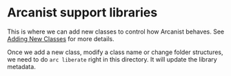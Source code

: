 # Arcanist support libraries

This is where we can add new classes to control how Arcanist behaves. See [Adding New Classes](https://secure.phabricator.com/book/phabcontrib/article/adding_new_classes/) for more details.

Once we add a new class, modify a class name or change folder structures, we need to do `arc liberate` right in this directory. It will update the library metadata.
